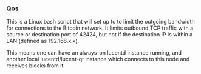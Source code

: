 ### Qos ###

This is a Linux bash script that will set up tc to limit the outgoing bandwidth for connections to the Bitcoin network. It limits outbound TCP traffic with a source or destination port of 42424, but not if the destination IP is within a LAN (defined as 192.168.x.x).

This means one can have an always-on lucentd instance running, and another local lucentd/lucent-qt instance which connects to this node and receives blocks from it.
